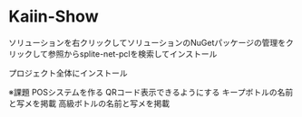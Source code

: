 # Kaiin-Show

ソリューションを右クリックしてソリューションのNuGetパッケージの管理をクリックして参照からsplite-net-pclを検索してインストール

プロジェクト全体にインストール

※課題
POSシステムを作る
QRコード表示できるようにする
キープボトルの名前と写メを掲載
高級ボトルの名前と写メを掲載
